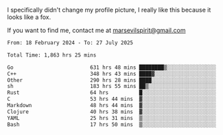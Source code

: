 I specifically didn't change my profile picture, I really like this because it looks like a fox.

If you want to find me, contact me at marsevilspirit@gmail.com

<!--START_SECTION:waka-->

```txt
From: 18 February 2024 - To: 27 July 2025

Total Time: 1,863 hrs 25 mins

Go                         631 hrs 48 mins ████████▒░░░░░░░░░░░░░░░░   33.91 %
C++                        348 hrs 43 mins ████▓░░░░░░░░░░░░░░░░░░░░   18.71 %
Other                      290 hrs 28 mins ████░░░░░░░░░░░░░░░░░░░░░   15.59 %
sh                         183 hrs 55 mins ██▒░░░░░░░░░░░░░░░░░░░░░░   09.87 %
Rust                       64 hrs          █░░░░░░░░░░░░░░░░░░░░░░░░   03.44 %
C                          53 hrs 44 mins  ▓░░░░░░░░░░░░░░░░░░░░░░░░   02.88 %
Markdown                   48 hrs 44 mins  ▓░░░░░░░░░░░░░░░░░░░░░░░░   02.62 %
Clojure                    40 hrs 38 mins  ▓░░░░░░░░░░░░░░░░░░░░░░░░   02.18 %
YAML                       25 hrs 31 mins  ▒░░░░░░░░░░░░░░░░░░░░░░░░   01.37 %
Bash                       17 hrs 50 mins  ▒░░░░░░░░░░░░░░░░░░░░░░░░   00.96 %
```

<!--END_SECTION:waka-->
